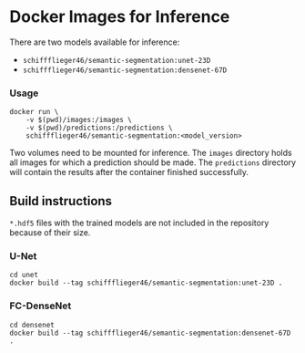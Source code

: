 # Docker Images for Inference
There are two models available for inference:
* `schiffflieger46/semantic-segmentation:unet-23D`
* `schiffflieger46/semantic-segmentation:densenet-67D`

### Usage
```
docker run \
    -v $(pwd)/images:/images \
    -v $(pwd)/predictions:/predictions \
    schiffflieger46/semantic-segmentation:<model_version>
```

Two volumes need to be mounted for inference. The `images` directory holds all images for which a prediction should be made. The `predictions` directory will contain the results after the container finished successfully.  

## Build instructions
`*.hdf5` files with the trained models are not included in the repository because of their size.

### U-Net 
```
cd unet
docker build --tag schiffflieger46/semantic-segmentation:unet-23D .
```

### FC-DenseNet
```
cd densenet
docker build --tag schiffflieger46/semantic-segmentation:densenet-67D .
```

